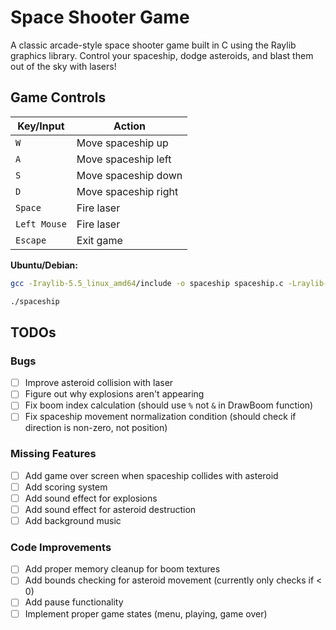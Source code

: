 # Space Shooter Game

A classic arcade-style space shooter game built in C using the Raylib graphics library. Control your spaceship, dodge asteroids, and blast them out of the sky with lasers!

## Game Controls

| Key/Input | Action |
|-----------|--------|
| `W` | Move spaceship up |
| `A` | Move spaceship left |
| `S` | Move spaceship down |
| `D` | Move spaceship right |
| `Space` | Fire laser |
| `Left Mouse` | Fire laser |
| `Escape` | Exit game |


**Ubuntu/Debian:**
```bash
gcc -Iraylib-5.5_linux_amd64/include -o spaceship spaceship.c -Lraylib-5.5_linux_amd64/lib -l:libraylib.a -lm 
```
```bash
./spaceship
```

## TODOs

### Bugs
- [ ] Improve asteroid collision with laser
- [ ] Figure out why explosions aren't appearing
- [ ] Fix boom index calculation (should use `%` not `&` in DrawBoom function)
- [ ] Fix spaceship movement normalization condition (should check if direction is non-zero, not position)

### Missing Features
- [ ] Add game over screen when spaceship collides with asteroid
- [ ] Add scoring system
- [ ] Add sound effect for explosions
- [ ] Add sound effect for asteroid destruction
- [ ] Add background music

### Code Improvements
- [ ] Add proper memory cleanup for boom textures
- [ ] Add bounds checking for asteroid movement (currently only checks if < 0)
- [ ] Add pause functionality
- [ ] Implement proper game states (menu, playing, game over)